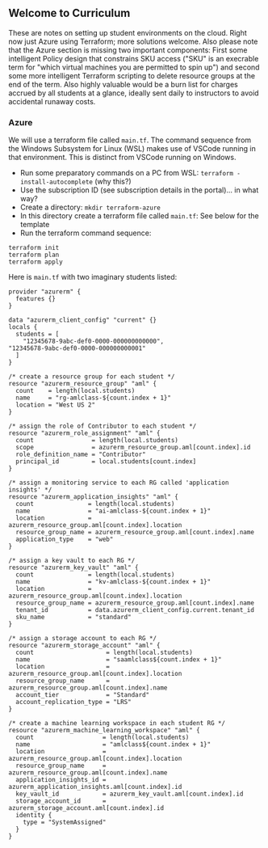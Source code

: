 ## Welcome to Curriculum

These are notes on setting up student environments on the cloud. Right now just Azure using Terraform; more solutions welcome. 
Also please note that the Azure section is missing two important components: First some intelligent Policy design that constrains
SKU access ("SKU" is an execrable term for "which virtual machines you are permitted to spin up") and second some more intelligent
Terraform scripting to delete resource groups at the end of the term. Also highly valuable would be a burn list for charges accrued
by all students at a glance, ideally sent daily to instructors to avoid accidental runaway costs. 


### Azure


We will use a terraform file called `main.tf`. The command sequence from the Windows Subsystem for Linux (WSL) 
makes use of VSCode running in that environment. This is distinct from VSCode running on Windows. 


* Run some preparatory commands on a PC from WSL: `terraform -install-autocomplete` (why this?) 
* Use the subscription ID (see subscription details in the portal)... in what way? 
* Create a directory: `mkdir terraform-azure`
* In this directory create a terraform file called `main.tf`: See below for the template
* Run the terraform command sequence:

```
terraform init
terraform plan
terraform apply
```

Here is `main.tf` with two imaginary students listed:


```
provider "azurerm" {
  features {}
}

data "azurerm_client_config" "current" {}
locals {
  students = [
    "12345678-9abc-def0-0000-000000000000",
"12345678-9abc-def0-0000-000000000001"
  ]
}

/* create a resource group for each student */
resource "azurerm_resource_group" "aml" {
  count    = length(local.students)
  name     = "rg-amlclass-${count.index + 1}"
  location = "West US 2"
}

/* assign the role of Contributor to each student */
resource "azurerm_role_assignment" "aml" {
  count                = length(local.students)
  scope                = azurerm_resource_group.aml[count.index].id
  role_definition_name = "Contributor"
  principal_id         = local.students[count.index]
}

/* assign a monitoring service to each RG called 'application insights' */
resource "azurerm_application_insights" "aml" {
  count               = length(local.students)
  name                = "ai-amlclass-${count.index + 1}"
  location            = azurerm_resource_group.aml[count.index].location
  resource_group_name = azurerm_resource_group.aml[count.index].name
  application_type    = "web"
}

/* assign a key vault to each RG */
resource "azurerm_key_vault" "aml" {
  count               = length(local.students)
  name                = "kv-amlclass-${count.index + 1}"
  location            = azurerm_resource_group.aml[count.index].location
  resource_group_name = azurerm_resource_group.aml[count.index].name
  tenant_id           = data.azurerm_client_config.current.tenant_id
  sku_name            = "standard"
}

/* assign a storage account to each RG */ 
resource "azurerm_storage_account" "aml" {
  count                    = length(local.students)
  name                     = "saamlclass${count.index + 1}"
  location                 = azurerm_resource_group.aml[count.index].location
  resource_group_name      = azurerm_resource_group.aml[count.index].name
  account_tier             = "Standard"
  account_replication_type = "LRS"
}

/* create a machine learning workspace in each student RG */
resource "azurerm_machine_learning_workspace" "aml" {
  count                   = length(local.students)
  name                    = "amlclass${count.index + 1}"
  location                = azurerm_resource_group.aml[count.index].location
  resource_group_name     = azurerm_resource_group.aml[count.index].name
  application_insights_id = azurerm_application_insights.aml[count.index].id
  key_vault_id            = azurerm_key_vault.aml[count.index].id
  storage_account_id      = azurerm_storage_account.aml[count.index].id
  identity {
    type = "SystemAssigned"
  }
}
```
